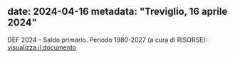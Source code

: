 date: 2024-04-16
metadata: "Treviglio, 16 aprile 2024"
---

DEF 2024 – Saldo primario. Periodo 1980-2027 (a cura di RISORSE): <a href="/assets/2024-04-16-def-saldo-primario.pdf" target="_blank">visualizza il documento</a>